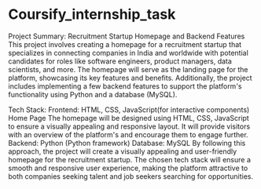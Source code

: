 # Coursify_internship_task

Project Summary: Recruitment Startup Homepage and Backend Features
This project involves creating a homepage for a recruitment startup that specializes in connecting companies in India and worldwide with potential candidates for roles like software engineers, product managers, data scientists, and more. The homepage will serve as the landing page for the platform, showcasing its key features and benefits. Additionally, the project includes implementing a few backend features to support the platform's functionality using Python and a database (MySQL).

Tech Stack:
Frontend: HTML, CSS, JavaScript(for interactive components)
Home Page The homepage will be designed using HTML, CSS, JavaScript to ensure a visually appealing and responsive layout. It will provide visitors with an overview of the platform's and encourage them to engage further. 
Backend: Python (Python framework)
Database:  MySQL 
By following this approach, the project will create a visually appealing and user-friendly homepage for the recruitment startup. The chosen tech stack will ensure a smooth and responsive user experience, making the platform attractive to both companies seeking talent and job seekers searching for opportunities.

